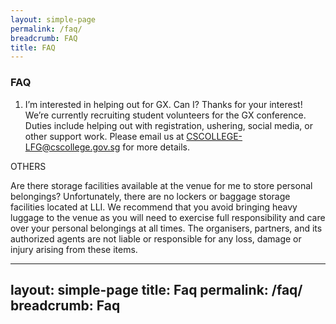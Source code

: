 ```yaml
---
layout: simple-page
permalink: /faq/
breadcrumb: FAQ
title: FAQ
---
```


### **FAQ**

1. I’m interested in helping out for GX. Can I? 
Thanks for your interest! We’re currently recruiting student volunteers for the GX conference. Duties include helping out with registration, ushering, social media, or other support work. Please email us at CSCOLLEGE-LFG@cscollege.gov.sg for more details.

OTHERS

Are there storage facilities available at the venue for me to store personal belongings?
Unfortunately, there are no lockers or baggage storage facilities located at LLI. We recommend that you avoid bringing heavy luggage to the venue as you will need to exercise full responsibility and care over your personal belongings at all times. The organisers, partners, and its authorized agents are not liable or responsible for any loss, damage or injury arising from these items. 

---
layout: simple-page
title: Faq
permalink: /faq/
breadcrumb: Faq
---
